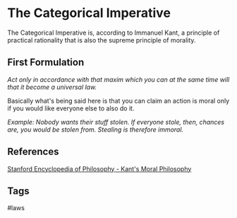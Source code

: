 # The Categorical Imperative

The Categorical Imperative is, according to Immanuel Kant, a principle of practical rationality that is also the supreme principle of morality.  

## First Formulation
*Act only in accordance with that maxim which you can at the same time will that it become a universal law.*

Basically what's being said here is that you can claim an action is moral only if you would like everyone else to also do it.  

*Example: Nobody wants their stuff stolen. If everyone stole, then, chances are, you would be stolen from. Stealing is therefore immoral.*  

## References
[Stanford Encyclopedia of Philosophy - Kant's Moral Philosophy](https://plato.stanford.edu/entries/kant-moral/)

## Tags
#laws
